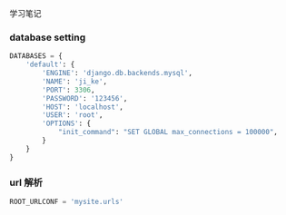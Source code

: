 学习笔记

### database setting
```python
DATABASES = {
    'default': {
        'ENGINE': 'django.db.backends.mysql',
        'NAME': 'ji_ke',
        'PORT': 3306,
        'PASSWORD': '123456',
        'HOST': 'localhost',
        'USER': 'root',
        'OPTIONS': {
            "init_command": "SET GLOBAL max_connections = 100000",
        }
    }
}
```
### url 解析
```python
ROOT_URLCONF = 'mysite.urls'
```

